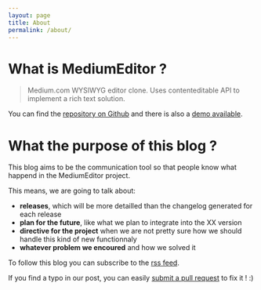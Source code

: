```yaml
---
layout: page
title: About
permalink: /about/
---
```


# What is MediumEditor ?

> Medium.com WYSIWYG editor clone. Uses contenteditable API to implement a rich text solution.

You can find the [repository on Github](https://github.com/yabwe/medium-editor) and there is also a [demo available](https://yabwe.github.io/medium-editor/).

# What the purpose of this blog ?

This blog aims to be the communication tool so that people know what happend in the MediumEditor project.

This means, we are going to talk about:

 - **releases**, which will be more detailled than the changelog generated for each release
 - **plan for the future**, like what we plan to integrate into the XX version
 - **directive for the project** when we are not pretty sure how we should handle this kind of new functionnaly
 - **whatever problem we encoured** and how we solved it

To follow this blog you can subscribe to the [rss feed](/feed.xml).

If you find a typo in our post, you can easily [submit a pull request](https://github.com/yabwe/yabwe.github.io) to fix it ! :)
